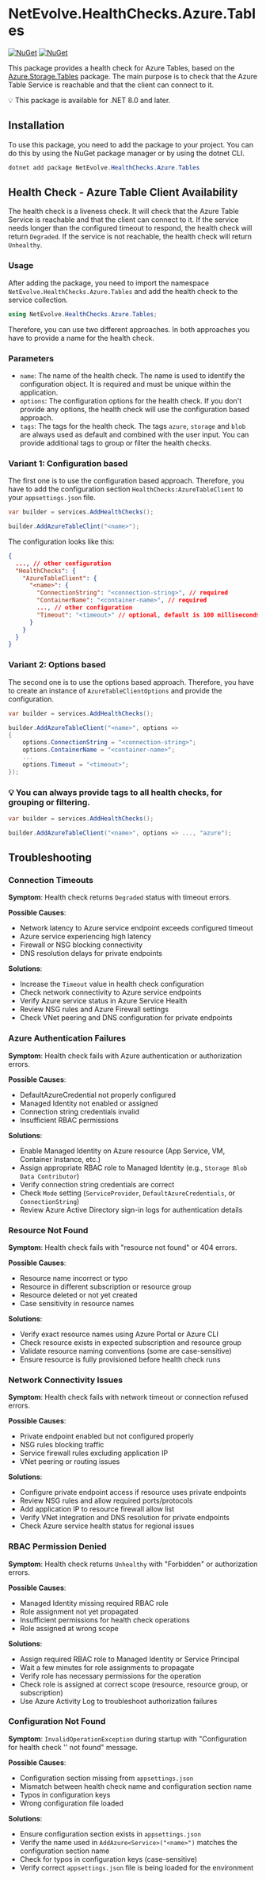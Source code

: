 # NetEvolve.HealthChecks.Azure.Tables

[![NuGet](https://img.shields.io/nuget/v/NetEvolve.HealthChecks.Azure.Tables?logo=nuget)](https://www.nuget.org/packages/NetEvolve.HealthChecks.Azure.Tables/)
[![NuGet](https://img.shields.io/nuget/dt/NetEvolve.HealthChecks.Azure.Tables?logo=nuget)](https://www.nuget.org/packages/NetEvolve.HealthChecks.Azure.Tables/)

This package provides a health check for Azure Tables, based on the [Azure.Storage.Tables](https://www.nuget.org/packages/Azure.Storage.Tables/) package. The main purpose is to check that the Azure Table Service is reachable and that the client can connect to it.

:bulb: This package is available for .NET 8.0 and later.

## Installation
To use this package, you need to add the package to your project. You can do this by using the NuGet package manager or by using the dotnet CLI.
```powershell
dotnet add package NetEvolve.HealthChecks.Azure.Tables
```

## Health Check - Azure Table Client Availability
The health check is a liveness check. It will check that the Azure Table Service is reachable and that the client can connect to it. If the service needs longer than the configured timeout to respond, the health check will return `Degraded`. If the service is not reachable, the health check will return `Unhealthy`.

### Usage
After adding the package, you need to import the namespace `NetEvolve.HealthChecks.Azure.Tables` and add the health check to the service collection.
```csharp
using NetEvolve.HealthChecks.Azure.Tables;
```
Therefore, you can use two different approaches. In both approaches you have to provide a name for the health check.

### Parameters
- `name`: The name of the health check. The name is used to identify the configuration object. It is required and must be unique within the application.
- `options`: The configuration options for the health check. If you don't provide any options, the health check will use the configuration based approach.
- `tags`: The tags for the health check. The tags `azure`, `storage` and `blob` are always used as default and combined with the user input. You can provide additional tags to group or filter the health checks.

### Variant 1: Configuration based
The first one is to use the configuration based approach. Therefore, you have to add the configuration section `HealthChecks:AzureTableClient` to your `appsettings.json` file.
```csharp
var builder = services.AddHealthChecks();

builder.AddAzureTableClint("<name>");
```

The configuration looks like this:
```json
{
  ..., // other configuration
  "HealthChecks": {
    "AzureTableClient": {
      "<name>": {
        "ConnectionString": "<connection-string>", // required
        "ContainerName": "<container-name>", // required
        ..., // other configuration
        "Timeout": "<timeout>" // optional, default is 100 milliseconds
      }
    }
  }
}
```

### Variant 2: Options based
The second one is to use the options based approach. Therefore, you have to create an instance of `AzureTableClientOptions` and provide the configuration.
```csharp
var builder = services.AddHealthChecks();

builder.AddAzureTableClient("<name>", options =>
{
    options.ConnectionString = "<connection-string>";
    options.ContainerName = "<container-name>";
    ...
    options.Timeout = "<timeout>";
});
```

### :bulb: You can always provide tags to all health checks, for grouping or filtering.

```csharp
var builder = services.AddHealthChecks();

builder.AddAzureTableClient("<name>", options => ..., "azure");
```

## Troubleshooting

### Connection Timeouts

**Symptom**: Health check returns `Degraded` status with timeout errors.

**Possible Causes**:
- Network latency to Azure service endpoint exceeds configured timeout
- Azure service experiencing high latency
- Firewall or NSG blocking connectivity
- DNS resolution delays for private endpoints

**Solutions**:
- Increase the `Timeout` value in health check configuration
- Check network connectivity to Azure service endpoints
- Verify Azure service status in Azure Service Health
- Review NSG rules and Azure Firewall settings
- Check VNet peering and DNS configuration for private endpoints

### Azure Authentication Failures

**Symptom**: Health check fails with Azure authentication or authorization errors.

**Possible Causes**:
- DefaultAzureCredential not properly configured
- Managed Identity not enabled or assigned
- Connection string credentials invalid
- Insufficient RBAC permissions

**Solutions**:
- Enable Managed Identity on Azure resource (App Service, VM, Container Instance, etc.)
- Assign appropriate RBAC role to Managed Identity (e.g., `Storage Blob Data Contributor`)
- Verify connection string credentials are correct
- Check `Mode` setting (`ServiceProvider`, `DefaultAzureCredentials`, or `ConnectionString`)
- Review Azure Active Directory sign-in logs for authentication details

### Resource Not Found

**Symptom**: Health check fails with "resource not found" or 404 errors.

**Possible Causes**:
- Resource name incorrect or typo
- Resource in different subscription or resource group
- Resource deleted or not yet created
- Case sensitivity in resource names

**Solutions**:
- Verify exact resource names using Azure Portal or Azure CLI
- Check resource exists in expected subscription and resource group
- Validate resource naming conventions (some are case-sensitive)
- Ensure resource is fully provisioned before health check runs

### Network Connectivity Issues

**Symptom**: Health check fails with network timeout or connection refused errors.

**Possible Causes**:
- Private endpoint enabled but not configured properly
- NSG rules blocking traffic
- Service firewall rules excluding application IP
- VNet peering or routing issues

**Solutions**:
- Configure private endpoint access if resource uses private endpoints
- Review NSG rules and allow required ports/protocols
- Add application IP to resource firewall allow list
- Verify VNet integration and DNS resolution for private endpoints
- Check Azure service health status for regional issues

### RBAC Permission Denied

**Symptom**: Health check returns `Unhealthy` with "Forbidden" or authorization errors.

**Possible Causes**:
- Managed Identity missing required RBAC role
- Role assignment not yet propagated
- Insufficient permissions for health check operations
- Role assigned at wrong scope

**Solutions**:
- Assign required RBAC role to Managed Identity or Service Principal
- Wait a few minutes for role assignments to propagate
- Verify role has necessary permissions for the operation
- Check role is assigned at correct scope (resource, resource group, or subscription)
- Use Azure Activity Log to troubleshoot authorization failures

### Configuration Not Found

**Symptom**: `InvalidOperationException` during startup with "Configuration for health check '<name>' not found" message.

**Possible Causes**:
- Configuration section missing from `appsettings.json`
- Mismatch between health check name and configuration section name
- Typos in configuration keys
- Wrong configuration file loaded

**Solutions**:
- Ensure configuration section exists in `appsettings.json`
- Verify the name used in `AddAzure<Service>("<name>")` matches the configuration section name
- Check for typos in configuration keys (case-sensitive)
- Verify correct `appsettings.json` file is being loaded for the environment

